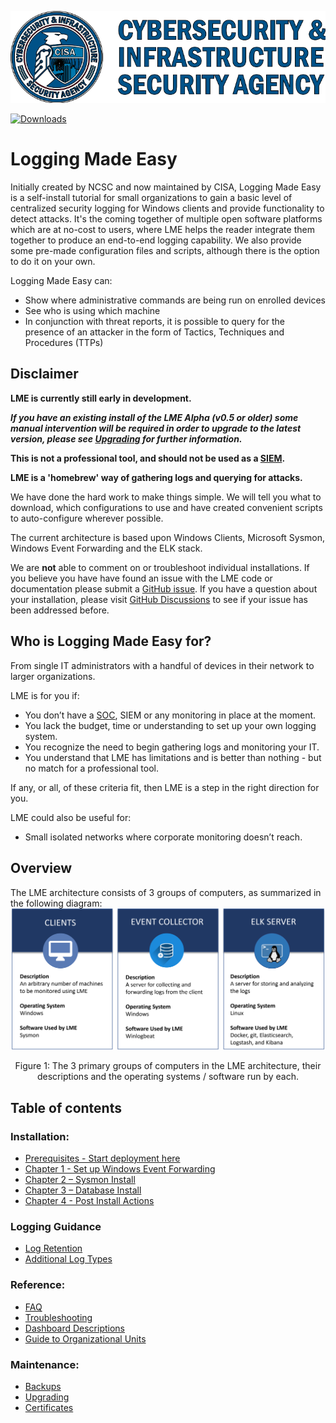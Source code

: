 ![N|Solid](/docs/imgs/cisa.png)

[![Downloads](https://img.shields.io/github/downloads/cisagov/lme/total.svg)]()

# Logging Made Easy
Initially created by NCSC and now maintained by CISA, Logging Made Easy is a self-install tutorial for small organizations to gain a basic level of centralized security logging for Windows clients and provide functionality to detect attacks. It's the coming together of multiple open software platforms which are at no-cost to users, where LME helps the reader integrate them together to produce an end-to-end logging capability. We also provide some pre-made configuration files and scripts, although there is the option to do it on your own.

Logging Made Easy can:
- Show where administrative commands are being run on enrolled devices
- See who is using which machine
- In conjunction with threat reports, it is possible to query for the presence of an attacker in the form of Tactics, Techniques and Procedures (TTPs)

## Disclaimer

**LME is currently still early in development.**

***If you have an existing install of the LME Alpha (v0.5 or older) some manual intervention will be required in order to upgrade to the latest version, please see [Upgrading](/docs/markdown/maintenance/upgrading.md) for further information.***

**This is not a professional tool, and should not be used as a [SIEM](https://en.wikipedia.org/wiki/Security_information_and_event_management).**

**LME is a 'homebrew' way of gathering logs and querying for attacks.**

We have done the hard work to make things simple. We will tell you what to download, which configurations to use and have created convenient scripts to auto-configure wherever possible.

The current architecture is based upon Windows Clients, Microsoft Sysmon, Windows Event Forwarding and the ELK stack.

We are **not** able to comment on or troubleshoot individual installations. If you believe you have have found an issue with the LME code or documentation please submit a [GitHub issue](https://github.com/cisagov/lme/issues). If you have a question about your installation, please visit [GitHub Discussions](https://github.com/cisagov/lme/discussions) to see if your issue has been addressed before.

## Who is Logging Made Easy for?

From single IT administrators with a handful of devices in their network to larger organizations.

LME is for you if:

*	You don’t have a [SOC](https://en.wikipedia.org/wiki/Information_security_operations_center), SIEM or any monitoring in place at the moment.
*	You lack the budget, time or understanding to set up your own logging system.
*	You recognize the need to begin gathering logs and monitoring your IT.
*	You understand that LME has limitations and is better than nothing - but no match for a professional tool.

If any, or all, of these criteria fit, then LME is a step in the right direction for you.

LME could also be useful for:

*	Small isolated networks where corporate monitoring doesn’t reach.

## Overview
The LME architecture consists of 3 groups of computers, as summarized in the following diagram:
![High level overview](/docs/imgs/OverviewDiagram.png)

<p align="center">
Figure 1: The 3 primary groups of computers in the LME architecture, their descriptions and the operating systems / software run by each.
</p>

## Table of contents

### Installation:
 - [Prerequisites - Start deployment here](/docs/markdown/prerequisites.md)  
 - [Chapter 1 - Set up Windows Event Forwarding](/docs/markdown/chapter1/chapter1.md)  
 - [Chapter 2 – Sysmon Install](/docs/markdown/chapter2.md)  
 - [Chapter 3 – Database Install](/docs/markdown/chapter3/chapter3.md)  
 - [Chapter 4 - Post Install Actions ](/docs/markdown/chapter4.md)  

### Logging Guidance
 - [Log Retention](/docs/markdown/logging-guidance/retention.md)  
 - [Additional Log Types](/docs/markdown/logging-guidance/other-logging.md)  

### Reference:
 - [FAQ](/docs/markdown/reference/faq.md)  
 - [Troubleshooting](/docs/markdown/reference/troubleshooting.md)
 - [Dashboard Descriptions](/docs/markdown/reference/dashboard-descriptions.md)
 - [Guide to Organizational Units](/docs/markdown/chapter1/guide_to_ous.md)

### Maintenance:
 - [Backups](/docs/markdown/maintenance/backups.md)  
 - [Upgrading](/docs/markdown/maintenance/upgrading.md)  
 - [Certificates](/docs/markdown/maintenance/certificates.md)  
